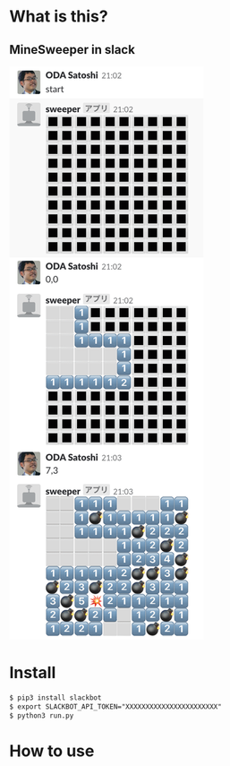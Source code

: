 
# What is this?
## MineSweeper in slack

![Preview](https://github.com/odasatoshi/slack-minesweeper/raw/master/sample.png)

# Install

```
$ pip3 install slackbot
$ export SLACKBOT_API_TOKEN="XXXXXXXXXXXXXXXXXXXXXXX"
$ python3 run.py
```

# How to use


